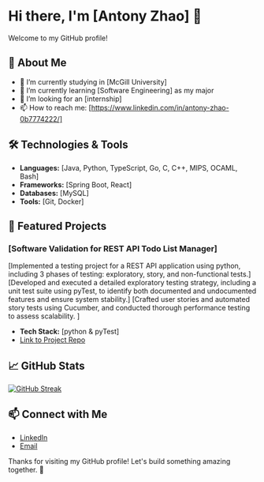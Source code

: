 # Hi there, I'm [Antony Zhao] 👋
Welcome to my GitHub profile! 

## 🚀 About Me

- 🔭 I’m currently studying in [McGill University]
- 🌱 I’m currently learning [Software Engineering] as my major
- 💼 I’m looking for an [internship]
- 📫 How to reach me: [https://www.linkedin.com/in/antony-zhao-0b7774222/]

## 🛠️ Technologies & Tools

- **Languages:** [Java, Python, TypeScript, Go, C, C++, MIPS, OCAML, Bash]
- **Frameworks:** [Spring Boot, React]
- **Databases:** [MySQL]
- **Tools:** [Git, Docker]

## 🌟 Featured Projects

### [Software Validation for REST API Todo List Manager]
[Implemented a testing project for a REST API application using python, including 3 phases of testing: exploratory, story, and non-functional tests.]
[Developed and executed a detailed exploratory testing strategy, including a unit test suite using pyTest, to identify both documented and undocumented features and ensure system stability.]
[Crafted user stories and automated story tests using Cucumber, and conducted thorough performance testing to assess scalability.
]
- **Tech Stack:** [python & pyTest]
- [Link to Project Repo]([https://github.com/yourusername/project1](https://github.com/AntiAntonyZhao/Software-Validation))

## 📈 GitHub Stats

[![GitHub Streak](http://github-readme-streak-stats.herokuapp.com?user=AntiAntonyZhao&theme=dark&background=000000)](https://git.io/streak-stats)

## 📫 Connect with Me

- [LinkedIn](https://www.linkedin.com/in/antony-zhao-0b7774222/)
- [Email](anti.zhao@mail.mcgill.ca)

Thanks for visiting my GitHub profile! Let's build something amazing together. 🚀
